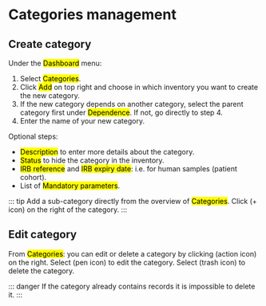 # Categories management

## Create category
Under the <mark>Dashboard</mark> menu:
1. Select <mark>Categories</mark>.
2. Click <mark>Add</mark> on top right and choose in which inventory you want to create the new category.
3. If the new category depends on another category, select the parent category first under <mark>Dependence</mark>. If not, go directly to step 4.
4. Enter the name of your new category.

Optional steps:
* <mark>Description</mark> to enter more details about the category.
* <mark>Status</mark> to hide the category in the inventory.
* <mark>IRB reference</mark> and <mark>IRB expiry date</mark>: i.e. for human samples (patient cohort).
* List of <mark>Mandatory parameters</mark>.

::: tip
Add a sub-category directly from the overview of <mark>Categories</mark>. Click (+ icon) on the right of the category.
:::

## Edit category
From <mark>Categories</mark>: you can edit or delete a category by clicking (action icon) on the right.
Select (pen icon) to edit the category. Select (trash icon) to delete the category.

::: danger
If the category already contains records it is impossible to delete it.
:::
